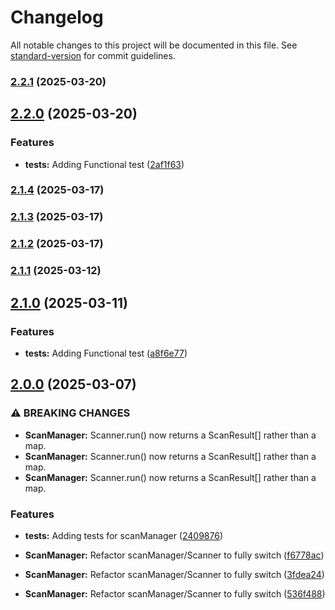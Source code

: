 # Changelog

All notable changes to this project will be documented in this file. See [standard-version](https://github.com/conventional-changelog/standard-version) for commit guidelines.

### [2.2.1](https://github.com/caycecodes/cayce-core/compare/v2.2.0...v2.2.1) (2025-03-20)

## [2.2.0](https://github.com/caycecodes/cayce-core/compare/v2.1.4...v2.2.0) (2025-03-20)

### Features

- **tests:** Adding Functional test ([2af1f63](https://github.com/caycecodes/cayce-core/commit/2af1f63b0da416a90dd70cd41295ebcc1d36373b))

### [2.1.4](https://github.com/caycecodes/cayce-core/compare/v2.1.3...v2.1.4) (2025-03-17)

### [2.1.3](https://github.com/caycecodes/cayce-core/compare/v2.1.2...v2.1.3) (2025-03-17)

### [2.1.2](https://github.com/caycecodes/cayce-core/compare/v2.1.1...v2.1.2) (2025-03-17)

### [2.1.1](https://github.com/caycecodes/cayce-core/compare/v2.1.0...v2.1.1) (2025-03-12)

## [2.1.0](https://github.com/caycecodes/cayce-core/compare/v2.0.0...v2.1.0) (2025-03-11)

### Features

- **tests:** Adding Functional test ([a8f6e77](https://github.com/caycecodes/cayce-core/commit/a8f6e779662b4cede0a91d39216f5343e03dc773))

## [2.0.0](https://github.com/caycecodes/cayce-core/compare/v0.0.45...v2.0.0) (2025-03-07)

### ⚠ BREAKING CHANGES

- **ScanManager:** Scanner.run() now returns a ScanResult[] rather than a map.
- **ScanManager:** Scanner.run() now returns a ScanResult[] rather than a map.
- **ScanManager:** Scanner.run() now returns a ScanResult[] rather than a map.

### Features

- **tests:** Adding tests for scanManager ([2409876](https://github.com/caycecodes/cayce-core/commit/2409876ed6f5733dd625d10ba3b2049e1f84bc26))

- **ScanManager:** Refactor scanManager/Scanner to fully switch ([f6778ac](https://github.com/caycecodes/cayce-core/commit/f6778accae9d961afe1a8248da0f903b353b9af2))
- **ScanManager:** Refactor scanManager/Scanner to fully switch ([3fdea24](https://github.com/caycecodes/cayce-core/commit/3fdea240f43c313014b9088ac689b35cc40a66dd))
- **ScanManager:** Refactor scanManager/Scanner to fully switch ([536f488](https://github.com/caycecodes/cayce-core/commit/536f48859a6a7a6ebacfc7d6d0796ca6501e5761))
